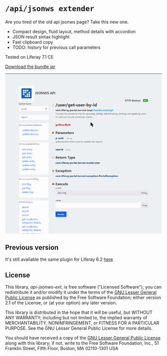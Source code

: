 # `/api/jsonws extender`

Are you tired of the old api jsonws page? Take this new one.

* Compact design, fluid layout, method details with accordion
* JSON result sintax highlight
* Fast clipboard copy
* TODO: history for previous call parameters 

Tested on Liferay 7.1 CE

[Download the bundle jar](https://github.com/baxtheman/api-jsonws-ext/releases/download/7.1.0.1/it.baxtheman.liferay.apijsonwsext-7.1.0.1.jar)

![Old to new](/doc/new.gif)

## Previous version

It's still available the same plugin for Liferay 6.2 [here](https://github.com/baxtheman/mqtt-liferay-plugins/tree/master/base-services-portlet)

License
-------

This library, *api-jsonws-ext*, is free software ("Licensed Software"); you can
redistribute it and/or modify it under the terms of the [GNU Lesser General
Public License](http://www.gnu.org/licenses/lgpl-2.1.html) as published by the
Free Software Foundation; either version 2.1 of the License, or (at your
option) any later version.

This library is distributed in the hope that it will be useful, but WITHOUT ANY
WARRANTY; including but not limited to, the implied warranty of MERCHANTABILITY,
NONINFRINGEMENT, or FITNESS FOR A PARTICULAR PURPOSE. See the GNU Lesser General
Public License for more details.

You should have received a copy of the [GNU Lesser General Public
License](http://www.gnu.org/licenses/lgpl-2.1.html) along with this library; if
not, write to the Free Software Foundation, Inc., 51 Franklin Street, Fifth
Floor, Boston, MA 02110-1301 USA
